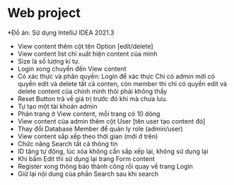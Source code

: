 # Web project
*Đồ án: Sử dụng IntelliJ IDEA 2021.3
- View content thêm cột tên Option [edit/delete]
- View content list chỉ xuất hiện content của mình
- Size là số lượng kí tự.
- Login xong chuyển đến View content
- Có xác thực và phân quyền:
Login để xác thực
Chỉ có admin mới có quyền edit và delete tất cả conten, còn member thì chỉ có quyền edit và delete content của chính mình thôi phải không thầy
- Reset Button trả về giá trị trước đó khi mà chưa lưu.
- Tự tạo một tài khoản admin
- Phân trang ở View content, mỗi trang có 10 dòng
- View content của admin thêm cột User [tên user tạo content đó]
- Thay đổi Database Member để quản ly role (admin/user)
- View content sắp xếp theo thời gian (mới ở trên)
- Chức năng Search tất cả thông tin
- ID tăng tự động, lúc xóa không cần sắp xếp lại, không sử dụng lại
- Khi bấm Edit thì sử dụng lại trang Form content
- Register xong thông báo thành công rồi quay về trang Login
- Giữ lại nội dung của phần Search sau khi search
